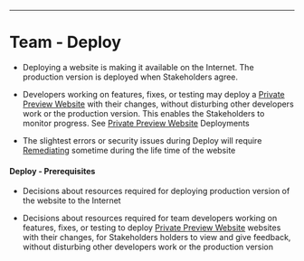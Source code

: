 ---

# Team - Deploy

- Deploying a website is making it available on the Internet. The production version is deployed when Stakeholders agree.

- Developers working on features, fixes, or testing may deploy a [Private Preview Website](preview.md) with their changes, without disturbing other developers work or the production version. This enables the Stakeholders to monitor progress. See [Private Preview Website](preview.md) Deployments

- The slightest errors or security issues during Deploy will require [Remediating](defect_remediation_cost.md) sometime during the life time of the website

#### Deploy - Prerequisites

- Decisions about resources required for deploying production version of the website to the Internet

- Decisions about resources required for team developers working on features, fixes, or testing to deploy [Private Preview Website](preview.md) websites with their changes, for Stakeholders holders to view and give feedback, without disturbing other developers work or the production version

